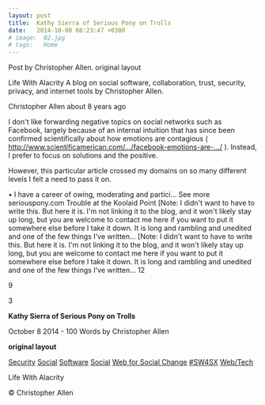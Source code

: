```yaml
---
layout: post
title:  Kathy Sierra of Serious Pony on Trolls
date:   2014-10-08 08:23:47 +0300
# image:  02.jpg
# tags:   Home
---
```


Post by Christopher Allen. original layout



Life With Alacrity
A blog on social software, collaboration, trust, security, privacy, and internet tools by Christopher Allen.

Christopher Allen
about 8 years ago

I don't like forwarding negative topics on social networks such as Facebook, largely because of an internal intuition that has since been confirmed scientifically about how emotions are contagious ( http://www.scientificamerican.com/…/facebook-emotions-are-…/ ). Instead, I prefer to focus on solutions and the positive.

However, this particular article crossed my domains on so many different levels I felt a need to pass it on.

• I have a career of owing, moderating and partici... See more
seriouspony.com
Trouble at the Koolaid Point
[Note: I didn't want to have to write this. But here it is. I'm not linking it to the blog, and it won't likely stay up long, but you are welcome to contact me here if you want to put it somewhere else before I take it down. It is long and rambling and unedited and one of the few things I've written…
[Note: I didn't want to have to write this. But here it is. I'm not linking it to the blog, and it won't likely stay up long, but you are welcome to contact me here if you want to put it somewhere else before I take it down. It is long and rambling and unedited and one of the few things I've written…
12
	
9
	
3


**Kathy Sierra of Serious Pony on Trolls**

October 8 2014 - 100 Words
by Christopher Allen

**original layout**

[Security]() [Social]() [Software]() [Social]() [Web for Social Change]() [#SW4SX]() [Web/Tech]()

Life With Alacrity

© Christopher Allen
